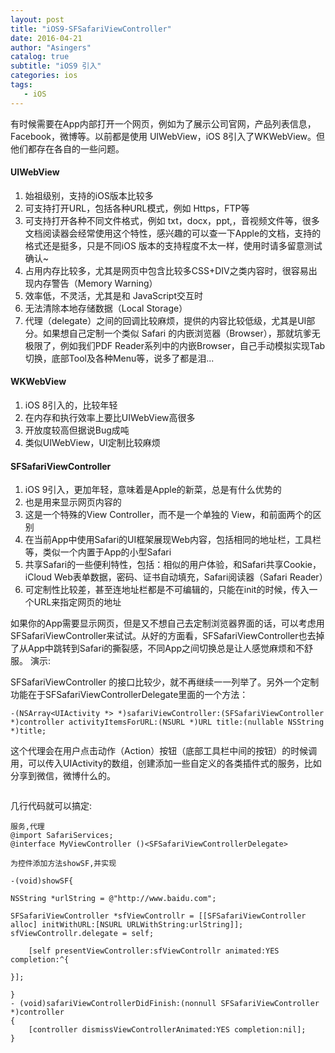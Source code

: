 ```yaml
---
layout: post
title: "iOS9-SFSafariViewController"
date: 2016-04-21
author: "Asingers"
catalog: true
subtitle: "iOS9 引入"
categories: ios
tags:
   - iOS
---
```


   有时候需要在App内部打开一个网页，例如为了展示公司官网，产品列表信息，Facebook，微博等。以前都是使用 UIWebView，iOS 8引入了WKWebView。但他们都存在各自的一些问题。
   
#### **UIWebView**

1. 始祖级别，支持的iOS版本比较多
2. 可支持打开URL，包括各种URL模式，例如 Https，FTP等
3. 可支持打开各种不同文件格式，例如 txt，docx，ppt,，音视频文件等，很多文档阅读器会经常使用这个特性，感兴趣的可以查一下Apple的文档，支持的格式还是挺多，只是不同iOS 版本的支持程度不太一样，使用时请多留意测试确认~
4. 占用内存比较多，尤其是网页中包含比较多CSS+DIV之类内容时，很容易出现内存警告（Memory Warning）
5. 效率低，不灵活，尤其是和 JavaScript交互时
6. 无法清除本地存储数据（Local Storage）
7. 代理（delegate）之间的回调比较麻烦，提供的内容比较低级，尤其是UI部分。如果想自己定制一个类似 Safari 的内嵌浏览器（Browser），那就坑爹无极限了，例如我们PDF Reader系列中的内嵌Browser，自己手动模拟实现Tab切换，底部Tool及各种Menu等，说多了都是泪...

#### **WKWebView**

1. iOS 8引入的，比较年轻
2. 在内存和执行效率上要比UIWebView高很多
3. 开放度较高但据说Bug成吨
4. 类似UIWebView，UI定制比较麻烦

#### **SFSafariViewController**
1. iOS 9引入，更加年轻，意味着是Apple的新菜，总是有什么优势的
2. 也是用来显示网页内容的
3. 这是一个特殊的View Controller，而不是一个单独的 View，和前面两个的区别
4. 在当前App中使用Safari的UI框架展现Web内容，包括相同的地址栏，工具栏等，类似一个内置于App的小型Safari
5. 共享Safari的一些便利特性，包括：相似的用户体验，和Safari共享Cookie，iCloud Web表单数据，密码、证书自动填充，Safari阅读器（Safari Reader）
6. 可定制性比较差，甚至连地址栏都是不可编辑的，只能在init的时候，传入一个URL来指定网页的地址

如果你的App需要显示网页，但是又不想自己去定制浏览器界面的话，可以考虑用SFSafariViewController来试试。从好的方面看，SFSafariViewController也去掉了从App中跳转到Safari的撕裂感，不同App之间切换总是让人感觉麻烦和不舒服。
演示:
<img src="http://7xqmgj.com1.z0.glb.clouddn.com/SFSafari.gif" alt="" class="shadow"/>

SFSafariViewController 的接口比较少，就不再继续一一列举了。另外一个定制功能在于SFSafariViewControllerDelegate里面的一个方法：

	-(NSArray<UIActivity *> *)safariViewController:(SFSafariViewController *)controller activityItemsForURL:(NSURL *)URL title:(nullable NSString *)title;

这个代理会在用户点击动作（Action）按钮（底部工具栏中间的按钮）的时候调用，可以传入UIActivity的数组，创建添加一些自定义的各类插件式的服务，比如分享到微信，微博什么的。

<img src="http://7xqmgj.com1.z0.glb.clouddn.com/sf.png" alt="" class="shadow"/>

几行代码就可以搞定:

	服务,代理
	@import SafariServices;
	@interface MyViewController ()<SFSafariViewControllerDelegate>

	为控件添加方法showSF,并实现
    	
	-(void)showSF{

    NSString *urlString = @"http://www.baidu.com";
    
    SFSafariViewController *sfViewControllr = [[SFSafariViewController alloc] initWithURL:[NSURL URLWithString:urlString]];
    sfViewControllr.delegate = self;
    
    	[self presentViewController:sfViewControllr animated:YES completion:^{
        
    }];

	}
	- (void)safariViewControllerDidFinish:(nonnull SFSafariViewController *)controller
	{
    	[controller dismissViewControllerAnimated:YES completion:nil];
	}


